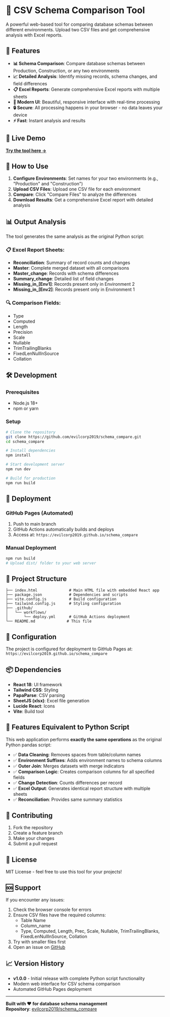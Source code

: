 # 🔄 CSV Schema Comparison Tool

A powerful web-based tool for comparing database schemas between different environments. Upload two CSV files and get comprehensive analysis with Excel reports.

## 🌟 Features

- **📊 Schema Comparison**: Compare database schemas between Production, Construction, or any two environments
- **📈 Detailed Analysis**: Identify missing records, schema changes, and field differences
- **📋 Excel Reports**: Generate comprehensive Excel reports with multiple sheets
- **🎨 Modern UI**: Beautiful, responsive interface with real-time processing
- **🔒 Secure**: All processing happens in your browser - no data leaves your device
- **⚡ Fast**: Instant analysis and results

## 🚀 Live Demo

**[Try the tool here →](https://evilcorp2019.github.io/schema_compare)**

## 📝 How to Use

1. **Configure Environments**: Set names for your two environments (e.g., "Production" and "Construction")
2. **Upload CSV Files**: Upload one CSV file for each environment
3. **Compare**: Click "Compare Files" to analyze the differences
4. **Download Results**: Get a comprehensive Excel report with detailed analysis

## 📊 Output Analysis

The tool generates the same analysis as the original Python script:

### 📋 Excel Report Sheets:
- **Reconciliation**: Summary of record counts and changes
- **Master**: Complete merged dataset with all comparisons
- **Master_change**: Records with schema differences
- **Summary_change**: Detailed list of field changes
- **Missing_in_[Env1]**: Records present only in Environment 2
- **Missing_in_[Env2]**: Records present only in Environment 1

### 🔍 Comparison Fields:
- Type
- Computed
- Length
- Precision
- Scale
- Nullable
- TrimTrailingBlanks
- FixedLenNullInSource
- Collation

## 🛠️ Development

### Prerequisites
- Node.js 18+
- npm or yarn

### Setup
```bash
# Clone the repository
git clone https://github.com/evilcorp2019/schema_compare.git
cd schema_compare

# Install dependencies
npm install

# Start development server
npm run dev

# Build for production
npm run build
```

## 🚢 Deployment

### GitHub Pages (Automated)
1. Push to main branch
2. GitHub Actions automatically builds and deploys
3. Access at: `https://evilcorp2019.github.io/schema_compare`

### Manual Deployment
```bash
npm run build
# Upload dist/ folder to your web server
```

## 📁 Project Structure

```
├── index.html              # Main HTML file with embedded React app
├── package.json            # Dependencies and scripts
├── vite.config.js          # Build configuration
├── tailwind.config.js      # Styling configuration
├── .github/
│   └── workflows/
│       └── deploy.yml      # GitHub Actions deployment
└── README.md              # This file
```

## 🔧 Configuration

The project is configured for deployment to GitHub Pages at:
`https://evilcorp2019.github.io/schema_compare`

## 📦 Dependencies

- **React 18**: UI framework
- **Tailwind CSS**: Styling
- **PapaParse**: CSV parsing
- **SheetJS (xlsx)**: Excel file generation
- **Lucide React**: Icons
- **Vite**: Build tool

## 🎯 Features Equivalent to Python Script

This web application performs **exactly the same operations** as the original Python pandas script:

- ✅ **Data Cleaning**: Removes spaces from table/column names
- ✅ **Environment Suffixes**: Adds environment names to schema columns
- ✅ **Outer Join**: Merges datasets with merge indicators
- ✅ **Comparison Logic**: Creates comparison columns for all specified fields
- ✅ **Change Detection**: Counts differences per record
- ✅ **Excel Output**: Generates identical report structure with multiple sheets
- ✅ **Reconciliation**: Provides same summary statistics

## 🤝 Contributing

1. Fork the repository
2. Create a feature branch
3. Make your changes
4. Submit a pull request

## 📄 License

MIT License - feel free to use this tool for your projects!

## 🆘 Support

If you encounter any issues:
1. Check the browser console for errors
2. Ensure CSV files have the required columns:
   - Table Name
   - Column_name
   - Type, Computed, Length, Prec, Scale, Nullable, TrimTrailingBlanks, FixedLenNullInSource, Collation
3. Try with smaller files first
4. Open an issue on [GitHub](https://github.com/evilcorp2019/schema_compare/issues)

## 📈 Version History

- **v1.0.0** - Initial release with complete Python script functionality
- Modern web interface for CSV schema comparison
- Automated GitHub Pages deployment

---

**Built with ❤️ for database schema management**  
**Repository**: [evilcorp2019/schema_compare](https://github.com/evilcorp2019/schema_compare)
